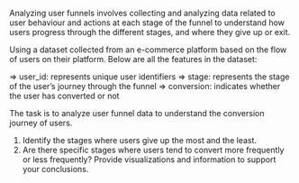 Analyzing user funnels involves collecting and analyzing data related to user behaviour and actions at each stage of the funnel to understand how users progress through the different stages, and where they give up or exit.

Using a dataset collected from an e-commerce platform based on the flow of users on their platform. Below are all the features in the dataset:

=> user_id: represents unique user identifiers
=> stage: represents the stage of the user’s journey through the funnel 
=> conversion: indicates whether the user has converted or not

The task is to analyze user funnel data to understand the conversion journey of users. 
1. Identify the stages where users give up the most and the least. 
2. Are there specific stages where users tend to convert more frequently or less frequently? Provide visualizations and information to support your conclusions.